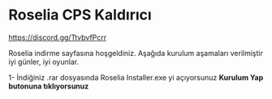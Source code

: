 # Roselia CPS Kaldırıcı

https://discord.gg/TtvbvfPcrr

Roselia indirme sayfasına hoşgeldiniz. Aşağıda kurulum aşamaları verilmiştir iyi günler, iyi oyunlar.

1- İndiğiniz .rar dosyasında Roselia Installer.exe yi açıyorsunuz **Kurulum Yap butonuna tıklıyorsunuz**
